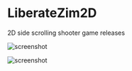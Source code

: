 # LiberateZim2D
2D side scrolling shooter game releases

![screenshot](https://github.com/zimspy007/LiberateZim2D/blob/master/2.png)

![screenshot](https://github.com/zimspy007/LiberateZim2D/blob/master/1.png)

